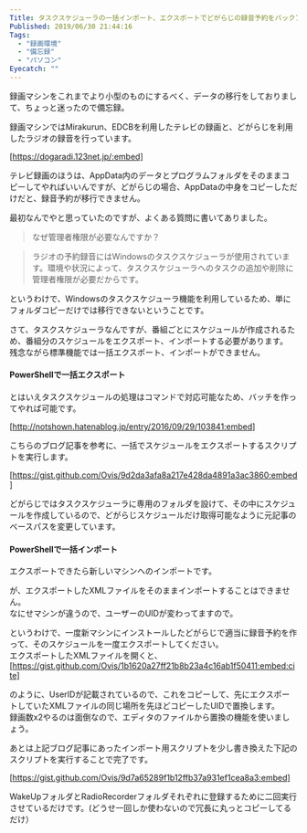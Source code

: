 ```yaml
---
Title: タスクスケジューラの一括インポート、エクスポートでどがらじの録音予約をバックアップ、復元する
Published: 2019/06/30 21:44:16
Tags:
  - "録画環境"
  - "備忘録"
  - "パソコン"
Eyecatch: ""
---
```

録画マシンをこれまでより小型のものにするべく、データの移行をしておりまして、ちょっと迷ったので備忘録。  

録画マシンではMirakurun、EDCBを利用したテレビの録画と、どがらじを利用したラジオの録音を行っています。  

[https://dogaradi.123net.jp/:embed]

テレビ録画のほうは、AppData内のデータとプログラムフォルダをそのままコピーしてやればいいんですが、どがらじの場合、AppDataの中身をコピーしただけだと、録音予約が移行できません。  

最初なんでやと思っていたのですが、よくある質問に書いてありました。  

> なぜ管理者権限が必要なんですか？  

> ラジオの予約録音にはWindowsのタスクスケジューラが使用されています。環境や状況によって、タスクスケジューラへのタスクの追加や削除に管理者権限が必要だからです。  

というわけで、Windowsのタスクスケジューラ機能を利用しているため、単にフォルダコピーだけでは移行できないということです。  

さて、タスクスケジューラなんですが、番組ごとにスケジュールが作成されるため、番組分のスケジュールをエクスポート、インポートする必要があります。  
残念ながら標準機能では一括エクスポート、インポートができません。  

<!-- more -->

#### PowerShellで一括エクスポート  

とはいえタスクスケジュールの処理はコマンドで対応可能なため、バッチを作ってやれば可能です。  

[http://notshown.hatenablog.jp/entry/2016/09/29/103841:embed]

こちらのブログ記事を参考に、一括でスケジュールをエクスポートするスクリプトを実行します。  

[https://gist.github.com/Ovis/9d2da3afa8a217e428da4891a3ac3860:embed]

どがらじではタスクスケジューラに専用のフォルダを設けて、その中にスケジュールを作成しているので、どがらじスケジュールだけ取得可能なように元記事のベースパスを変更しています。  

#### PowerShellで一括インポート  

エクスポートできたら新しいマシンへのインポートです。  

が、エクスポートしたXMLファイルをそのままインポートすることはできません。  
なにせマシンが違うので、ユーザーのUIDが変わってますので。  

というわけで、一度新マシンにインストールしたどがらじで適当に録音予約を作って、そのスケジュールを一度エクスポートしてください。  
エクスポートしたXMLファイルを開くと、  
[https://gist.github.com/Ovis/1b1620a27ff21b8b23a4c16ab1f50411:embed:cite]

のように、UserIDが記載されているので、これをコピーして、先にエクスポートしていたXMLファイルの同じ場所を先ほどコピーしたUIDで置換します。  
録画数x2やるのは面倒なので、エディタのファイルから置換の機能を使いましょう。  

あとは上記ブログ記事にあったインポート用スクリプトを少し書き換えた下記のスクリプトを実行することで完了です。  

[https://gist.github.com/Ovis/9d7a65289f1b12ffb37a931ef1cea8a3:embed]

WakeUpフォルダとRadioRecorderフォルダそれぞれに登録するために二回実行させているだけです。(どうせ一回しか使わないので冗長に丸っとコピーしてるだけ）  
